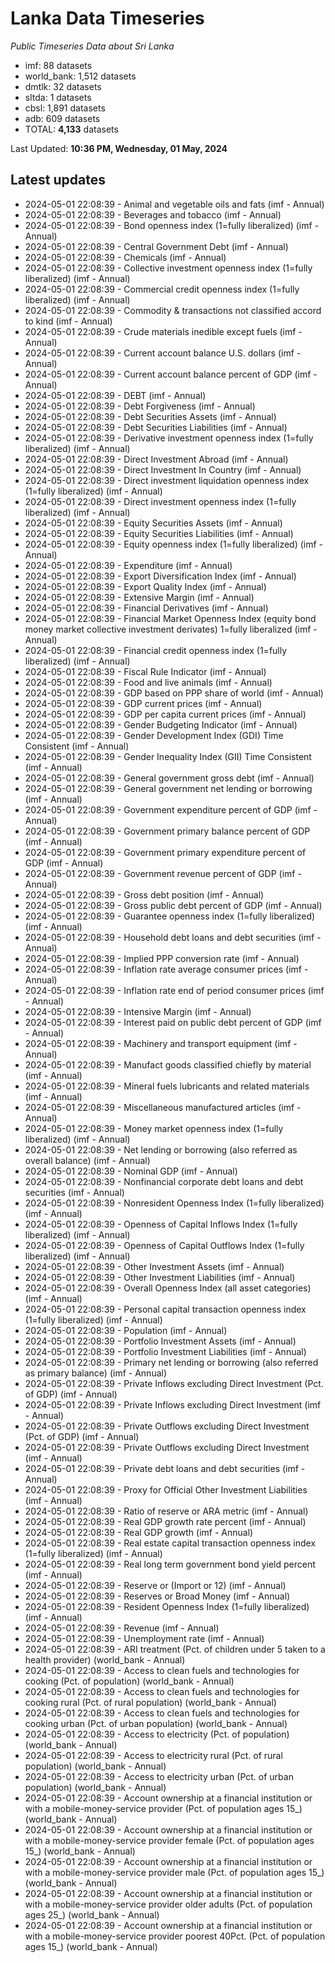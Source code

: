 # Lanka Data Timeseries
*Public Timeseries Data about Sri Lanka*

* imf: 88 datasets
* world_bank: 1,512 datasets
* dmtlk: 32 datasets
* sltda: 1 datasets
* cbsl: 1,891 datasets
* adb: 609 datasets
* TOTAL: **4,133** datasets

Last Updated: **10:36 PM, Wednesday, 01 May, 2024**

## Latest updates

* 2024-05-01 22:08:39 - Animal and vegetable oils and fats (imf - Annual)
* 2024-05-01 22:08:39 - Beverages and tobacco (imf - Annual)
* 2024-05-01 22:08:39 - Bond openness index (1=fully liberalized) (imf - Annual)
* 2024-05-01 22:08:39 - Central Government Debt (imf - Annual)
* 2024-05-01 22:08:39 - Chemicals (imf - Annual)
* 2024-05-01 22:08:39 - Collective investment openness index (1=fully liberalized) (imf - Annual)
* 2024-05-01 22:08:39 - Commercial credit openness index (1=fully liberalized) (imf - Annual)
* 2024-05-01 22:08:39 - Commodity & transactions not classified accord to kind (imf - Annual)
* 2024-05-01 22:08:39 - Crude materials inedible except fuels (imf - Annual)
* 2024-05-01 22:08:39 - Current account balance U.S. dollars (imf - Annual)
* 2024-05-01 22:08:39 - Current account balance percent of GDP (imf - Annual)
* 2024-05-01 22:08:39 - DEBT (imf - Annual)
* 2024-05-01 22:08:39 - Debt Forgiveness (imf - Annual)
* 2024-05-01 22:08:39 - Debt Securities Assets (imf - Annual)
* 2024-05-01 22:08:39 - Debt Securities Liabilities (imf - Annual)
* 2024-05-01 22:08:39 - Derivative investment openness index (1=fully liberalized) (imf - Annual)
* 2024-05-01 22:08:39 - Direct Investment Abroad (imf - Annual)
* 2024-05-01 22:08:39 - Direct Investment In Country (imf - Annual)
* 2024-05-01 22:08:39 - Direct investment liquidation openness index (1=fully liberalized) (imf - Annual)
* 2024-05-01 22:08:39 - Direct investment openness index (1=fully liberalized) (imf - Annual)
* 2024-05-01 22:08:39 - Equity Securities Assets (imf - Annual)
* 2024-05-01 22:08:39 - Equity Securities Liabilities (imf - Annual)
* 2024-05-01 22:08:39 - Equity openness index (1=fully liberalized) (imf - Annual)
* 2024-05-01 22:08:39 - Expenditure (imf - Annual)
* 2024-05-01 22:08:39 - Export Diversification Index (imf - Annual)
* 2024-05-01 22:08:39 - Export Quality Index (imf - Annual)
* 2024-05-01 22:08:39 - Extensive Margin (imf - Annual)
* 2024-05-01 22:08:39 - Financial Derivatives (imf - Annual)
* 2024-05-01 22:08:39 - Financial Market Openness Index (equity bond money market collective investment derivates) 1=fully liberalized (imf - Annual)
* 2024-05-01 22:08:39 - Financial credit openness index (1=fully liberalized) (imf - Annual)
* 2024-05-01 22:08:39 - Fiscal Rule Indicator (imf - Annual)
* 2024-05-01 22:08:39 - Food and live animals (imf - Annual)
* 2024-05-01 22:08:39 - GDP based on PPP share of world (imf - Annual)
* 2024-05-01 22:08:39 - GDP current prices (imf - Annual)
* 2024-05-01 22:08:39 - GDP per capita current prices (imf - Annual)
* 2024-05-01 22:08:39 - Gender Budgeting Indicator (imf - Annual)
* 2024-05-01 22:08:39 - Gender Development Index (GDI) Time Consistent (imf - Annual)
* 2024-05-01 22:08:39 - Gender Inequality Index (GII) Time Consistent (imf - Annual)
* 2024-05-01 22:08:39 - General government gross debt (imf - Annual)
* 2024-05-01 22:08:39 - General government net lending or borrowing (imf - Annual)
* 2024-05-01 22:08:39 - Government expenditure percent of GDP (imf - Annual)
* 2024-05-01 22:08:39 - Government primary balance percent of GDP (imf - Annual)
* 2024-05-01 22:08:39 - Government primary expenditure percent of GDP (imf - Annual)
* 2024-05-01 22:08:39 - Government revenue percent of GDP (imf - Annual)
* 2024-05-01 22:08:39 - Gross debt position (imf - Annual)
* 2024-05-01 22:08:39 - Gross public debt percent of GDP (imf - Annual)
* 2024-05-01 22:08:39 - Guarantee openness index (1=fully liberalized) (imf - Annual)
* 2024-05-01 22:08:39 - Household debt loans and debt securities (imf - Annual)
* 2024-05-01 22:08:39 - Implied PPP conversion rate (imf - Annual)
* 2024-05-01 22:08:39 - Inflation rate average consumer prices (imf - Annual)
* 2024-05-01 22:08:39 - Inflation rate end of period consumer prices (imf - Annual)
* 2024-05-01 22:08:39 - Intensive Margin (imf - Annual)
* 2024-05-01 22:08:39 - Interest paid on public debt percent of GDP (imf - Annual)
* 2024-05-01 22:08:39 - Machinery and transport equipment (imf - Annual)
* 2024-05-01 22:08:39 - Manufact goods classified chiefly by material (imf - Annual)
* 2024-05-01 22:08:39 - Mineral fuels lubricants and related materials (imf - Annual)
* 2024-05-01 22:08:39 - Miscellaneous manufactured articles (imf - Annual)
* 2024-05-01 22:08:39 - Money market openness index (1=fully liberalized) (imf - Annual)
* 2024-05-01 22:08:39 - Net lending or borrowing (also referred as overall balance) (imf - Annual)
* 2024-05-01 22:08:39 - Nominal GDP (imf - Annual)
* 2024-05-01 22:08:39 - Nonfinancial corporate debt loans and debt securities (imf - Annual)
* 2024-05-01 22:08:39 - Nonresident Openness Index (1=fully liberalized) (imf - Annual)
* 2024-05-01 22:08:39 - Openness of Capital Inflows Index (1=fully liberalized) (imf - Annual)
* 2024-05-01 22:08:39 - Openness of Capital Outflows Index (1=fully liberalized) (imf - Annual)
* 2024-05-01 22:08:39 - Other Investment Assets (imf - Annual)
* 2024-05-01 22:08:39 - Other Investment Liabilities (imf - Annual)
* 2024-05-01 22:08:39 - Overall Openness Index (all asset categories) (imf - Annual)
* 2024-05-01 22:08:39 - Personal capital transaction openness index (1=fully liberalized) (imf - Annual)
* 2024-05-01 22:08:39 - Population (imf - Annual)
* 2024-05-01 22:08:39 - Portfolio Investment Assets (imf - Annual)
* 2024-05-01 22:08:39 - Portfolio Investment Liabilities (imf - Annual)
* 2024-05-01 22:08:39 - Primary net lending or borrowing (also referred as primary balance) (imf - Annual)
* 2024-05-01 22:08:39 - Private Inflows excluding Direct Investment (Pct. of GDP) (imf - Annual)
* 2024-05-01 22:08:39 - Private Inflows excluding Direct Investment (imf - Annual)
* 2024-05-01 22:08:39 - Private Outflows excluding Direct Investment (Pct. of GDP) (imf - Annual)
* 2024-05-01 22:08:39 - Private Outflows excluding Direct Investment (imf - Annual)
* 2024-05-01 22:08:39 - Private debt loans and debt securities (imf - Annual)
* 2024-05-01 22:08:39 - Proxy for Official Other Investment Liabilities (imf - Annual)
* 2024-05-01 22:08:39 - Ratio of reserve or ARA metric (imf - Annual)
* 2024-05-01 22:08:39 - Real GDP growth rate percent (imf - Annual)
* 2024-05-01 22:08:39 - Real GDP growth (imf - Annual)
* 2024-05-01 22:08:39 - Real estate capital transaction openness index (1=fully liberalized) (imf - Annual)
* 2024-05-01 22:08:39 - Real long term government bond yield percent (imf - Annual)
* 2024-05-01 22:08:39 - Reserve or (Import or 12) (imf - Annual)
* 2024-05-01 22:08:39 - Reserves or Broad Money (imf - Annual)
* 2024-05-01 22:08:39 - Resident Openness Index (1=fully liberalized) (imf - Annual)
* 2024-05-01 22:08:39 - Revenue (imf - Annual)
* 2024-05-01 22:08:39 - Unemployment rate (imf - Annual)
* 2024-05-01 22:08:39 - ARI treatment (Pct. of children under 5 taken to a health provider) (world_bank - Annual)
* 2024-05-01 22:08:39 - Access to clean fuels and technologies for cooking (Pct. of population) (world_bank - Annual)
* 2024-05-01 22:08:39 - Access to clean fuels and technologies for cooking rural (Pct. of rural population) (world_bank - Annual)
* 2024-05-01 22:08:39 - Access to clean fuels and technologies for cooking urban (Pct. of urban population) (world_bank - Annual)
* 2024-05-01 22:08:39 - Access to electricity (Pct. of population) (world_bank - Annual)
* 2024-05-01 22:08:39 - Access to electricity rural (Pct. of rural population) (world_bank - Annual)
* 2024-05-01 22:08:39 - Access to electricity urban (Pct. of urban population) (world_bank - Annual)
* 2024-05-01 22:08:39 - Account ownership at a financial institution or with a mobile-money-service provider (Pct. of population ages 15_) (world_bank - Annual)
* 2024-05-01 22:08:39 - Account ownership at a financial institution or with a mobile-money-service provider female (Pct. of population ages 15_) (world_bank - Annual)
* 2024-05-01 22:08:39 - Account ownership at a financial institution or with a mobile-money-service provider male (Pct. of population ages 15_) (world_bank - Annual)
* 2024-05-01 22:08:39 - Account ownership at a financial institution or with a mobile-money-service provider older adults (Pct. of population ages 25_) (world_bank - Annual)
* 2024-05-01 22:08:39 - Account ownership at a financial institution or with a mobile-money-service provider poorest 40Pct. (Pct. of population ages 15_) (world_bank - Annual)